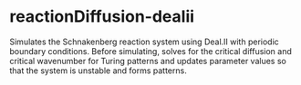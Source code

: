 # reactionDiffusion-dealii

Simulates the Schnakenberg reaction system using Deal.II with periodic boundary conditions. Before simulating, solves for the critical diffusion and critical wavenumber for Turing patterns and updates parameter values so that the system is unstable and forms patterns.
